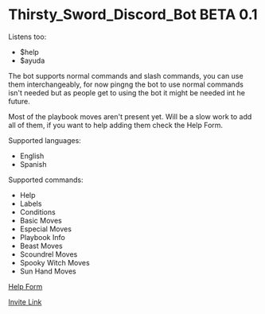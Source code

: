 # Thirsty_Sword_Discord_Bot BETA 0.1

Listens too:
- $help 
- $ayuda

The bot supports normal commands and slash commands, you can use them interchangeably, for now pingng the bot to use normal commands isn't needed but as people get to using the bot it might be needed int he future.  

Most of the playbook moves aren't present yet. Will be a slow work to add all of them, if you want to help adding them check the Help Form.

Supported languages:
- English
- Spanish

Supported commands:
- Help
- Labels
- Conditions
- Basic Moves
- Especial Moves
- Playbook Info
- Beast Moves
- Scoundrel Moves
- Spooky Witch Moves
- Sun Hand Moves


[Help Form](https://forms.gle/nM5vgj1vWanFHpm59)

[Invite Link](https://discord.com/api/oauth2/authorize?client_id=1023752228005224458&permissions=2147698688&scope=bot)
